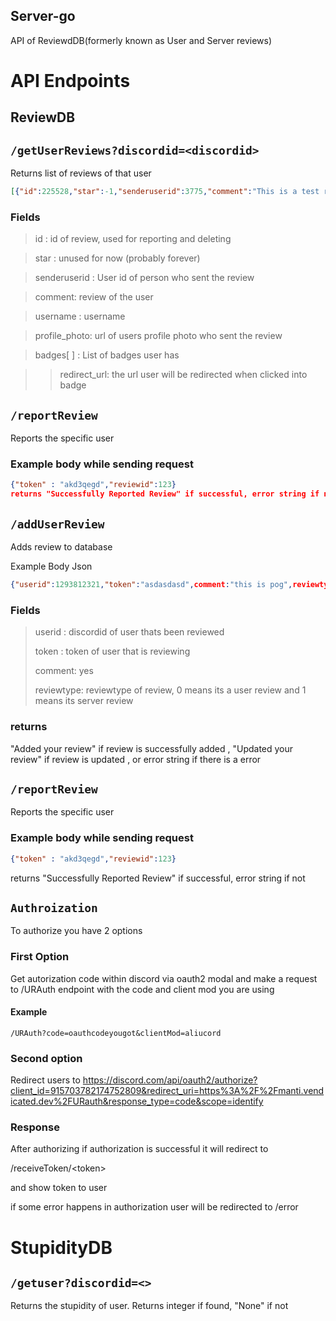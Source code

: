 ## Server-go
API of ReviewdDB(formerly known as User and Server reviews)

# API Endpoints

## ReviewDB
## `/getUserReviews?discordid=<discordid>`
Returns list of reviews of that user
```json
[{"id":225528,"star":-1,"senderuserid":3775,"comment":"This is a test review","reviewtype":0,"isSystemMessage":false,"senderdiscordid":"287555395151593473","username":"mantikafasi#4444","profile_photo":"https://cdn.discordapp.com/avatars/287555395151593473/c4b7353e759983f5a3d686c7937cfab7.png?size=128","badges":[{"badge_name":"Admin","badge_icon":"https://cdn.discordapp.com/emojis/1040004306100826122.gif?size=128","redirect_url":"https://www.youtube.com/watch?v=dQw4w9WgXcQ","badge_type":0,"badge_description":"This user is an admin of ReviewDB."}]}]
```
### Fields

> id : id of review, used for reporting and deleting

> star : unused for now (probably forever)

> senderuserid : User id of person who sent the review 

> comment: review of the user

> username : username

> profile_photo: url of users profile photo who sent the review

> badges[ ] : List of badges user has

> > redirect_url: the url user will be redirected when clicked into badge

## `/reportReview`
Reports the specific user
### Example body while sending request
```json
{"token" : "akd3qegd","reviewid":123}
returns "Successfully Reported Review" if successful, error string if not
```
## `/addUserReview`
Adds review to database

Example Body Json
```json
{"userid":1293812321,"token":"asdasdasd",comment:"this is pog",reviewtype:1}
```
### Fields
> userid : discordid of user thats been reviewed
> 
> token : token of user that is reviewing
> 
> comment: yes
> 
> reviewtype: reviewtype of review, 0 means its a user review and 1 means its server review

### returns
"Added your review" if review is successfully added , "Updated your review" if review is updated , or error string if there is a error 

## `/reportReview`
Reports the specific user
### Example body while sending request
```json 
{"token" : "akd3qegd","reviewid":123} 
```
returns "Successfully Reported Review" if successful, error string if not

## `Authroization`
To authorize you have 2 options 
### First Option
 Get autorization code within discord via oauth2 modal and make a request to /URAuth endpoint with the code and client mod you are using
#### Example
```/URAuth?code=oauthcodeyougot&clientMod=aliucord```
### Second option
Redirect users to 
<https://discord.com/api/oauth2/authorize?client_id=915703782174752809&redirect_uri=https%3A%2F%2Fmanti.vendicated.dev%2FURauth&response_type=code&scope=identify>

### Response
After authorizing if authorization is successful it will redirect to 

/receiveToken/\<token\> 

and show token to user

if some error happens in authorization user will be redirected to /error

# StupidityDB

## `/getuser?discordid=<>`
Returns the stupidity of user.
Returns integer if found, "None" if not
